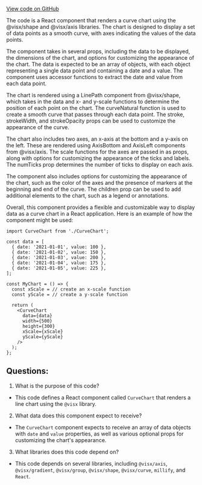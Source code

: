 [View code on GitHub](zoo-labs/zoo/blob/master/core/src/components/ScrollableGraph/Curve.tsx)

The code is a React component that renders a curve chart using the @visx/shape and @visx/axis libraries. The chart is designed to display a set of data points as a smooth curve, with axes indicating the values of the data points. 

The component takes in several props, including the data to be displayed, the dimensions of the chart, and options for customizing the appearance of the chart. The data is expected to be an array of objects, with each object representing a single data point and containing a date and a value. The component uses accessor functions to extract the date and value from each data point.

The chart is rendered using a LinePath component from @visx/shape, which takes in the data and x- and y-scale functions to determine the position of each point on the chart. The curveNatural function is used to create a smooth curve that passes through each data point. The stroke, strokeWidth, and strokeOpacity props can be used to customize the appearance of the curve.

The chart also includes two axes, an x-axis at the bottom and a y-axis on the left. These are rendered using AxisBottom and AxisLeft components from @visx/axis. The scale functions for the axes are passed in as props, along with options for customizing the appearance of the ticks and labels. The numTicks prop determines the number of ticks to display on each axis.

The component also includes options for customizing the appearance of the chart, such as the color of the axes and the presence of markers at the beginning and end of the curve. The children prop can be used to add additional elements to the chart, such as a legend or annotations.

Overall, this component provides a flexible and customizable way to display data as a curve chart in a React application. Here is an example of how the component might be used:

```
import CurveChart from './CurveChart';

const data = [
  { date: '2021-01-01', value: 100 },
  { date: '2021-01-02', value: 150 },
  { date: '2021-01-03', value: 200 },
  { date: '2021-01-04', value: 175 },
  { date: '2021-01-05', value: 225 },
];

const MyChart = () => {
  const xScale = // create an x-scale function
  const yScale = // create a y-scale function

  return (
    <CurveChart
      data={data}
      width={500}
      height={300}
      xScale={xScale}
      yScale={yScale}
    />
  );
};
```
## Questions: 
 1. What is the purpose of this code?
- This code defines a React component called `CurveChart` that renders a line chart using the `@visx` library.

2. What data does this component expect to receive?
- The `CurveChart` component expects to receive an array of data objects with `date` and `value` properties, as well as various optional props for customizing the chart's appearance.

3. What libraries does this code depend on?
- This code depends on several libraries, including `@visx/axis`, `@visx/gradient`, `@visx/group`, `@visx/shape`, `@visx/curve`, `millify`, and `React`.